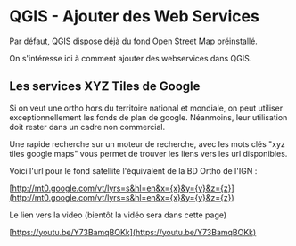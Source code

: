 # QGIS - Ajouter des Web Services

Par défaut, QGIS dispose déjà du fond Open Street Map préinstallé.

On s'intéresse ici à comment ajouter des webservices dans QGIS.

## Les services XYZ Tiles de Google

Si on veut une ortho hors du territoire national et mondiale,
on peut utiliser exceptionnellement les fonds de plan de google.
Néanmoins, leur utilisation doit rester dans un cadre non commercial.

Une rapide recherche sur un moteur de recherche, avec les mots clés "xyz tiles google maps" vous permet de trouver les liens vers
les url disponibles.

Voici l'url pour le fond satellite l'équivalent de la BD Ortho de l'IGN :

[http://mt0.google.com/vt/lyrs=s&hl=en&x={x}&y={y}&z={z}](http://mt0.google.com/vt/lyrs=s&hl=en&x={x}&y={y}&z={z})

Le lien vers la video (bientôt la vidéo sera dans cette page)

[https://youtu.be/Y73BamqBOKk](https://youtu.be/Y73BamqBOKk)
